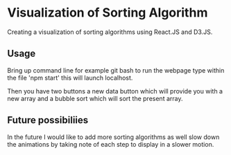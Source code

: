 # Visualization of Sorting Algorithm

Creating a visualization of sorting algorithms using React.JS and D3.JS. 

## Usage

Bring up command line for example git bash to run the webpage type within the file 'npm start' this will launch localhost.

Then you have two buttons a new data button which will provide you with a new array and a bubble sort which will sort the present array.


## Future possibiliies 

In the future I would like to add more sorting algorithms as well slow down the animations by taking note of each step to display in a slower motion. 
